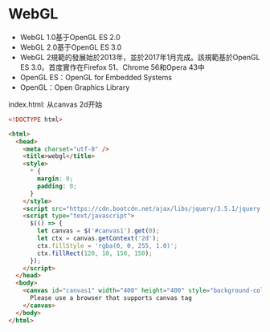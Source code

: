 # WebGL

- WebGL 1.0基于OpenGL ES 2.0
- WebGL 2.0基于OpenGL ES 3.0
- WebGL 2規範的發展始於2013年，並於2017年1月完成。該規範基於OpenGL ES 3.0。首度實作在Firefox 51、Chrome 56和Opera 43中
- OpenGL ES：OpenGL for Embedded Systems
- OpenGL：Open Graphics Library

index.html: 从canvas 2d开始
```html
<!DOCTYPE html>

<html>
  <head>
    <meta charset="utf-8" />
    <title>webgl</title>
    <style>
      * {
        margin: 0;
        padding: 0;
      }
    </style>
    <script src="https://cdn.bootcdn.net/ajax/libs/jquery/3.5.1/jquery.min.js"></script>
    <script type="text/javascript">
      $(() => {
        let canvas = $('#canvas1').get(0);
        let ctx = canvas.getContext('2d');
        ctx.fillStyle = 'rgba(0, 0, 255, 1.0)';
        ctx.fillRect(120, 10, 150, 150);
      });
    </script>
  </head>
  <body>
    <canvas id="canvas1" width="400" height="400" style="background-color: #e8e8e8;">
      Please use a browser that supports canvas tag
    </canvas>
  </body>
</html>
```

